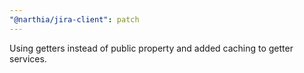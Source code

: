 ```yaml
---
"@narthia/jira-client": patch
---
```


Using getters instead of public property and added caching to getter services.
